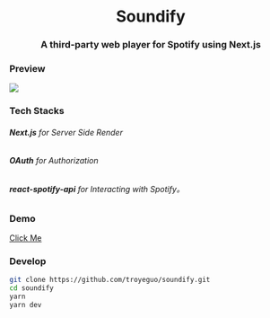 <h1 align="center">Soundify</h1>
<h3 align="center">A third-party web player for Spotify using Next.js</h3>

### Preview

<img src="https://i.loli.net/2020/05/21/iOVStcAF73bwJN9.png">

### Tech Stacks

###### **Next.js** for Server Side Render

###### **OAuth** for Authorization

###### **react-spotify-api** for Interacting with Spotify。

### Demo

[Click Me](https://soundify.960960.xyz)

### Develop

```bash
git clone https://github.com/troyeguo/soundify.git
cd soundify
yarn
yarn dev
```
